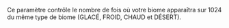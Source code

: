 Ce paramètre contrôle le nombre de fois où votre biome apparaîtra sur 1024
du même type de biome (GLACÉ, FROID, CHAUD et DÉSERT).